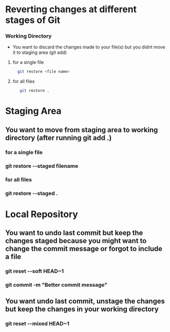 # Reverting changes at different stages of Git

### Working Directory

- You want to discard the changes made to your file(s) but you didnt move it to staging area (git add)

1. for a single file
     ```bash
       git restore <file name>
     ```
2. for all files
     ```bash
        git restore .
     ```     

# Staging Area

   ## You want to move from staging area to working directory (after running git add .)

   ### for a single file
   ### git restore --staged filename

   ### for all files
   ### git restore --staged .

# Local Repository

   ## You want to undo last commit but keep the changes staged because you might want to change the commit message or forgot to include a file

   ### git reset --soft HEAD~1

   ### git commit -m "Better commit message"


   ## You want undo last commit, unstage the changes but keep the changes in your working directory
   ### git reset --mixed HEAD~1




